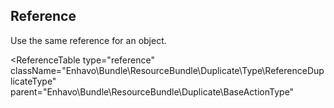 ## Reference

Use the same reference for an object.

<ReferenceTable 
    type="reference"
    className="Enhavo\Bundle\ResourceBundle\Duplicate\Type\ReferenceDuplicateType"
    parent="Enhavo\Bundle\ResourceBundle\Duplicate\BaseActionType"
>
<template v-slot:inherit>
    <ReferenceOption name="groups" type="groups" />
</template>
</ReferenceTable>



